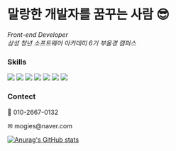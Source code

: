 <h1>말랑한 개발자를 꿈꾸는 사람 😎</h1>
<i>Front-end Developer</i><br>
<i>삼성 청년 소프트웨어 아카데미 6기 부울경 캠퍼스</i>
<h3>Skills</h3>
<div>
  <img src="https://img.shields.io/badge/Python-⭐  ⭐-3776AB?logo=python">
  <img src="https://img.shields.io/badge/Javascript-⭐  ⭐-F7DF1E?logo=javascript">
  <img src="https://img.shields.io/badge/HTML5-⭐  ⭐-E34F26?logo=html">
  <img src="https://img.shields.io/badge/CSS-⭐  ⭐-1572B6?logo=css">
  <img src="https://img.shields.io/badge/SCSS-⭐  ⭐-CC6699?logo=sass">
  <img src="https://img.shields.io/badge/Vue.js-⭐  ⭐-4FC08D?logo=vue.js">
  <img src="https://img.shields.io/badge/React-⭐  ⭐  -61DAFB?logo=react">
</div>
<h3>Contect</h3>
<p>📱 010-2667-0132</p>
<p>✉ mogies@naver.com</p>

[![Anurag's GitHub stats](https://github-readme-stats.vercel.app/api?username=KyounghoonLim&bg_color=62,8EC5FC,E0C3FC&title_color=fff&text_color=fff
)](https://github.com/anuraghazra/github-readme-stats)

<!--
**KyounghoonLim/KyounghoonLim** is a ✨ _special_ ✨ repository because its `README.md` (this file) appears on your GitHub profile.

Here are some ideas to get you started:

- 🔭 I’m currently working on ...
- 🌱 I’m currently learning ...
- 👯 I’m looking to collaborate on ...
- 🤔 I’m looking for help with ...
- 💬 Ask me about ...
- 📫 How to reach me: ...
- 😄 Pronouns: ...
- ⚡ Fun fact: ...
-->
